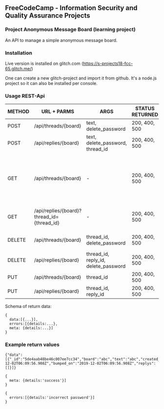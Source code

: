 ## **FreeCodeCamp** - Information Security and Quality Assurance Projects

### Project Anonymous Message Board (learning project)

An API to manage a simple anonymous message board.

### Installation

Live version is installed on glitch.com
(https://s-projects18-fcc-65.glitch.me/)

One can create a new glitch-project and import it from github.
It's a node.js project so it can also be installed per console.

### Usage REST-Api

| METHOD | URL + PARMS          |  ARGS                            | STATUS RETURNED |  DATA RETURNED |
| ------ | -------------------- | -------------------------------- | --------------- | -------------- |
| POST   | /api/threads/{board} | text, delete_password | 200, 400, 500   | new thread |
| POST   | /api/replies/{board} | text, delete_password, thread_id | 200, 400, 500   | thread with new reply |
| GET    | /api/threads/{board} | - | 200, 400, 500   | array of most recent 10 bumped threads with most recent 3 replies |
| GET    | /api/replies/{board}?thread_id={thread_id} | - | 200, 400, 500   | entire thread with all it's replies |
| DELETE | /api/threads/{board} | thread_id, delete_password | 200, 400, 500   | (delete thread completely) |
| DELETE | /api/replies/{board} | thread_id, reply_id, delete_password | 200, 400, 500   | (delete reply) |
| PUT    | /api/threads/{board} | thread_id | 200, 400, 500   | (report a thread) |
| PUT    | /api/replies/{board} | thread_id, reply_id | 200, 400, 500   | (report a reply) |

Schema of return data:

``` 
{
  data:[{...}],
  errors:[{details:...},
  meta: {details:...}]
} 
```

### Example return values
```
{"data":[{"_id":"5de4aab48be46c007ee7cc34","board":"abc","text":"abc","created_on":"2019-12-02T06:09:56.908Z","bumped_on":"2019-12-02T06:09:56.908Z","replys":[]}]}
```

``` 
{
  meta: {details:'success'}]
} 
```

``` 
{
  errors:[{details:'incorrect password'}]
} 
```